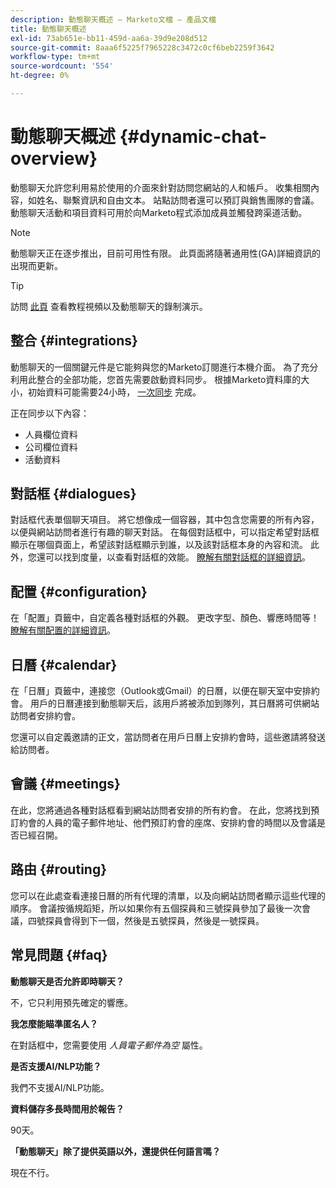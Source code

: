 ```yaml
---
description: 動態聊天概述 — Marketo文檔 — 產品文檔
title: 動態聊天概述
exl-id: 73ab651e-bb11-459d-aa6a-39d9e208d512
source-git-commit: 8aaa6f5225f7965228c3472c0cf6beb2259f3642
workflow-type: tm+mt
source-wordcount: '554'
ht-degree: 0%

---
```


# 動態聊天概述 {#dynamic-chat-overview}

動態聊天允許您利用易於使用的介面來針對訪問您網站的人和帳戶。 收集相關內容，如姓名、聯繫資訊和自由文本。 站點訪問者還可以預訂與銷售團隊的會議。 動態聊天活動和項目資料可用於向Marketo程式添加成員並觸發跨渠道活動。

>[!NOTE]
>
>動態聊天正在逐步推出，目前可用性有限。 此頁面將隨著通用性(GA)詳細資訊的出現而更新。

>[!TIP]
>
>訪問 [此頁](https://dcweb.z20.web.core.windows.net/) 查看教程視頻以及動態聊天的錄制演示。

## 整合 {#integrations}

動態聊天的一個關鍵元件是它能夠與您的Marketo訂閱進行本機介面。 為了充分利用此整合的全部功能，您首先需要啟動資料同步。 根據Marketo資料庫的大小，初始資料可能需要24小時， [一次同步](/help/marketo/product-docs/demand-generation/dynamic-chat/connect-dynamic-chat-to-marketo.md) 完成。

正在同步以下內容：

* 人員欄位資料
* 公司欄位資料
* 活動資料

## 對話框 {#dialogues}

對話框代表單個聊天項目。 將它想像成一個容器，其中包含您需要的所有內容，以便與網站訪問者進行有趣的聊天對話。 在每個對話框中，可以指定希望對話框顯示在哪個頁面上，希望該對話框顯示到誰，以及該對話框本身的內容和流。 此外，您還可以找到度量，以查看對話框的效能。 [瞭解有關對話框的詳細資訊](/help/marketo/product-docs/demand-generation/dynamic-chat/dialogues.md)。

## 配置 {#configuration}

在「配置」頁籤中，自定義各種對話框的外觀。 更改字型、顏色、響應時間等！ [瞭解有關配置的詳細資訊](/help/marketo/product-docs/demand-generation/dynamic-chat/configuration.md)。

## 日曆 {#calendar}

在「日曆」頁籤中，連接您（Outlook或Gmail）的日曆，以便在聊天室中安排約會。 用戶的日曆連接到動態聊天后，該用戶將被添加到隊列，其日曆將可供網站訪問者安排約會。

您還可以自定義邀請的正文，當訪問者在用戶日曆上安排約會時，這些邀請將發送給訪問者。

## 會議 {#meetings}

在此，您將通過各種對話框看到網站訪問者安排的所有約會。 在此，您將找到預訂約會的人員的電子郵件地址、他們預訂約會的座席、安排約會的時間以及會議是否已經召開。

## 路由 {#routing}

您可以在此處查看連接日曆的所有代理的清單，以及向網站訪問者顯示這些代理的順序。 會議按循規蹈矩，所以如果你有五個探員和三號探員參加了最後一次會議，四號探員會得到下一個，然後是五號探員，然後是一號探員。

## 常見問題 {#faq}

**動態聊天是否允許即時聊天？**

不，它只利用預先確定的響應。

**我怎麼能瞄準匿名人？**

在對話框中，您需要使用 _人員電子郵件為空_ 屬性。

**是否支援AI/NLP功能？**

我們不支援AI/NLP功能。

**資料儲存多長時間用於報告？**

90天。

**「動態聊天」除了提供英語以外，還提供任何語言嗎？**

現在不行。
